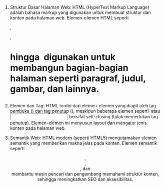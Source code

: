 1. Struktur Dasar Halaman Web:
   HTML (HyperText Markup Language) adalah bahasa markup yang digunakan untuk membuat struktur dan konten pada halaman web. Elemen-elemen HTML seperti <div>, <p>, <h1> hingga <img> digunakan untuk membangun bagian-bagian halaman seperti paragraf, judul, gambar, dan lainnya.

2. Elemen dan Tag:
   HTML terdiri dari elemen-elemen yang diapit oleh tag pembuka (<tag>) dan tag penutup (</tag>), meskipun beberapa elemen seperti <img> atau <input> bersifat self-closing (tidak memerlukan tag penutup). Elemen-elemen ini menyusun layout dan mengatur jenis konten pada halaman web.

3. Semantik Web:
   HTML modern (seperti HTML5) mengutamakan elemen semantik yang memberikan makna jelas pada konten. Elemen semantik seperti <header>, <footer>, <article>, dan <section> membantu mesin pencari dan pengembang memahami struktur konten, sehingga meningkatkan SEO dan aksesibilitas.
